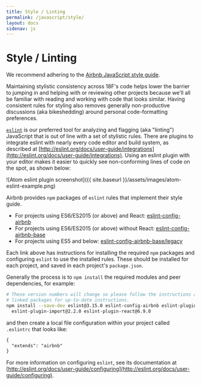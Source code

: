 ```yaml
---
title: Style / Linting
permalink: /javascript/style/
layout: docs
sidenav: js
---
```

# Style / Linting
We recommend adhering to the [Airbnb JavaScript style guide](https://github.com/airbnb/javascript).

Maintaining stylistic consistency across 18F's code helps lower the barrier to jumping in and helping
with or reviewing other projects because we'll all be familiar with reading and working with code
that looks similar. Having consistent rules for styling also removes generally non-productive
discussions (aka bikeshedding) around personal code-formatting preferences.

[`eslint`](http://eslint.org/) is our preferred tool for analyzing and flagging (aka "linting")
JavaScript that is out of line with a set of stylistic rules. There are plugins to integrate
eslint with nearly every code editor and build system, as described at [http://eslint.org/docs/user-guide/integrations](http://eslint.org/docs/user-guide/integrations).
Using an eslint plugin with your editor makes it easier to quickly see non-conforming lines of
code on the spot, as shown below:

![Atom eslint plugin screenshot]({{ site.baseurl }}/assets/images/atom-eslint-example.png)

Airbnb provides `npm` packages of `eslint` rules that implement their style guide.

- For projects using ES6/ES2015 (or above) and React: [eslint-config-airbnb](https://www.npmjs.com/package/eslint-config-airbnb)
- For projects using ES6/ES2015 (or above) without React: [eslint-config-airbnb-base](https://www.npmjs.com/package/eslint-config-airbnb-base)
- For projects using ES5 and below: [eslint-config-airbnb-base/legacy](https://www.npmjs.com/package/eslint-config-airbnb-base#eslint-config-airbnb-baselegacy)

Each link above has instructions for installing the required `npm` packages and configuring `eslint` to use the installed rules.
These should be installed for each project, and saved in each project's `package.json`.

Generally the process is to `npm install` the required modules and peer dependencies, for example:

```sh
# These version numbers will change so please follow the instructions at the
# linked packages for up-to-date instructions.
npm install --save-dev eslint@3.15.0 eslint-config-airbnb eslint-plugin-jsx-a11y@3.0.2 \
  eslint-plugin-import@2.2.0 eslint-plugin-react@6.9.0
```

and then create a local file configuration within your project called `.eslintrc` that looks like:

```txt
{
  "extends": "airbnb"
}
```

For more information on configuring `eslint`, see its documentation at [http://eslint.org/docs/user-guide/configuring](http://eslint.org/docs/user-guide/configuring).
